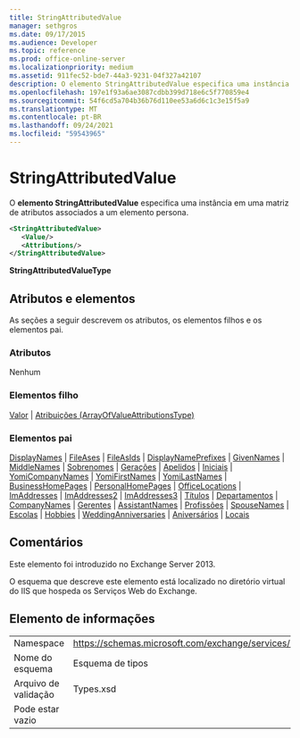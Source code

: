 ```yaml
---
title: StringAttributedValue
manager: sethgros
ms.date: 09/17/2015
ms.audience: Developer
ms.topic: reference
ms.prod: office-online-server
ms.localizationpriority: medium
ms.assetid: 911fec52-bde7-44a3-9231-04f327a42107
description: O elemento StringAttributedValue especifica uma instância em uma matriz de atributos associados a um elemento persona.
ms.openlocfilehash: 197e1f93a6ae3087cdbb399d718e6c5f770859e4
ms.sourcegitcommit: 54f6cd5a704b36b76d110ee53a6d6c1c3e15f5a9
ms.translationtype: MT
ms.contentlocale: pt-BR
ms.lasthandoff: 09/24/2021
ms.locfileid: "59543965"
---
```

# <a name="stringattributedvalue"></a>StringAttributedValue

O **elemento StringAttributedValue** especifica uma instância em uma matriz de atributos associados a um elemento persona. 
  
```XML
<StringAttributedValue>
   <Value/>
   <Attributions/>
</StringAttributedValue>
```

 **StringAttributedValueType**
## <a name="attributes-and-elements"></a>Atributos e elementos

As seções a seguir descrevem os atributos, os elementos filhos e os elementos pai.
  
### <a name="attributes"></a>Atributos

Nenhum
  
### <a name="child-elements"></a>Elementos filho

[Valor](value.md)  |  [Atribuições (ArrayOfValueAttributionsType)](attributions-arrayofvalueattributionstype.md)
  
### <a name="parent-elements"></a>Elementos pai

[DisplayNames](displaynames.md)  |  [FileAses](fileases.md)  |  [FileAsIds](fileasids.md)  |  [DisplayNamePrefixes](displaynameprefixes.md)  |  [GivenNames](givennames.md)  |  [MiddleNames](middlenames.md)  |  [Sobrenomes](surnames.md)  |  [Gerações](generations.md)  |  [Apelidos](nicknames.md)  |  [Iniciais](initials.md)  |  [YomiCompanyNames](yomicompanynames.md)  |  [YomiFirstNames](yomifirstnames.md)  |  [YomiLastNames](yomilastnames.md)  |  [BusinessHomePages](businesshomepages.md)  |  [PersonalHomePages](personalhomepages.md)  |  [OfficeLocations](officelocations.md)  |  [ImAddresses](imaddresses.md)  |  [ImAddresses2](imaddresses2.md)  |  [ImAddresses3](imaddresses3.md)  |  [Títulos](titles.md)  |  [Departamentos](departments.md)  |  [CompanyNames](companynames.md)  |  [Gerentes](managers.md)  |  [AssistantNames](assistantnames.md)  |  [Profissões](professions.md)  |  [SpouseNames](spousenames.md)  |  [Escolas](schools.md)  |  [Hobbies](hobbies.md)  |  [WeddingAnniversaries](weddinganniversaries.md)  |  [Aniversários](birthdays.md)  |  [Locais](locations.md)
  
## <a name="remarks"></a>Comentários

Este elemento foi introduzido no Exchange Server 2013.
  
O esquema que descreve este elemento está localizado no diretório virtual do IIS que hospeda os Serviços Web do Exchange.
  
## <a name="element-information"></a>Elemento de informações

|||
|:-----|:-----|
|Namespace  <br/> |https://schemas.microsoft.com/exchange/services/2006/types  <br/> |
|Nome do esquema  <br/> |Esquema de tipos  <br/> |
|Arquivo de validação  <br/> |Types.xsd  <br/> |
|Pode estar vazio  <br/> ||
   


